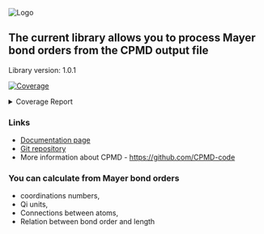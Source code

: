 ![Logo](https://pawelgoj.github.io/pyMayCoor/Logo-pyMayCoor.png)

## The current library allows you to process Mayer bond orders from the CPMD output file

Library version: 1.0.1

<!-- Pytest Coverage Comment:Begin -->
<a href="https://github.com/pawelgoj/pyMayCoor/blob/main/README.md"><img alt="Coverage" src="https://img.shields.io/badge/Coverage-92%25-brightgreen.svg" /></a><details><summary>Coverage Report </summary><table><tr><th>File</th><th>Stmts</th><th>Miss</th><th>Cover</th><th>Missing</th></tr><tbody><tr><td colspan="5"><b>main/BondOrderProcessing/bond_order_processing</b></td></tr><tr><td>&nbsp; &nbsp;<a href="https://github.com/pawelgoj/pyMayCoor/blob/main/main/BondOrderProcessing/bond_order_processing/calculations.py">calculations.py</a></td><td>344</td><td>11</td><td>97%</td><td><a href="https://github.com/pawelgoj/pyMayCoor/blob/main/main/BondOrderProcessing/bond_order_processing/calculations.py#L40">40</a>, <a href="https://github.com/pawelgoj/pyMayCoor/blob/main/main/BondOrderProcessing/bond_order_processing/calculations.py#L44">44</a>, <a href="https://github.com/pawelgoj/pyMayCoor/blob/main/main/BondOrderProcessing/bond_order_processing/calculations.py#L163">163</a>, <a href="https://github.com/pawelgoj/pyMayCoor/blob/main/main/BondOrderProcessing/bond_order_processing/calculations.py#L309">309</a>, <a href="https://github.com/pawelgoj/pyMayCoor/blob/main/main/BondOrderProcessing/bond_order_processing/calculations.py#L474">474</a>, <a href="https://github.com/pawelgoj/pyMayCoor/blob/main/main/BondOrderProcessing/bond_order_processing/calculations.py#L487">487</a>, <a href="https://github.com/pawelgoj/pyMayCoor/blob/main/main/BondOrderProcessing/bond_order_processing/calculations.py#L637">637</a>, <a href="https://github.com/pawelgoj/pyMayCoor/blob/main/main/BondOrderProcessing/bond_order_processing/calculations.py#L639-L640">639&ndash;640</a>, <a href="https://github.com/pawelgoj/pyMayCoor/blob/main/main/BondOrderProcessing/bond_order_processing/calculations.py#L677-L678">677&ndash;678</a></td></tr><tr><td>&nbsp; &nbsp;<a href="https://github.com/pawelgoj/pyMayCoor/blob/main/main/BondOrderProcessing/bond_order_processing/input_data.py">input_data.py</a></td><td>396</td><td>46</td><td>88%</td><td><a href="https://github.com/pawelgoj/pyMayCoor/blob/main/main/BondOrderProcessing/bond_order_processing/input_data.py#L82-L94">82&ndash;94</a>, <a href="https://github.com/pawelgoj/pyMayCoor/blob/main/main/BondOrderProcessing/bond_order_processing/input_data.py#L116-L149">116&ndash;149</a>, <a href="https://github.com/pawelgoj/pyMayCoor/blob/main/main/BondOrderProcessing/bond_order_processing/input_data.py#L179-L183">179&ndash;183</a>, <a href="https://github.com/pawelgoj/pyMayCoor/blob/main/main/BondOrderProcessing/bond_order_processing/input_data.py#L219">219</a>, <a href="https://github.com/pawelgoj/pyMayCoor/blob/main/main/BondOrderProcessing/bond_order_processing/input_data.py#L228-L232">228&ndash;232</a>, <a href="https://github.com/pawelgoj/pyMayCoor/blob/main/main/BondOrderProcessing/bond_order_processing/input_data.py#L285">285</a>, <a href="https://github.com/pawelgoj/pyMayCoor/blob/main/main/BondOrderProcessing/bond_order_processing/input_data.py#L298-L299">298&ndash;299</a>, <a href="https://github.com/pawelgoj/pyMayCoor/blob/main/main/BondOrderProcessing/bond_order_processing/input_data.py#L354-L358">354&ndash;358</a>, <a href="https://github.com/pawelgoj/pyMayCoor/blob/main/main/BondOrderProcessing/bond_order_processing/input_data.py#L402-L413">402&ndash;413</a>, <a href="https://github.com/pawelgoj/pyMayCoor/blob/main/main/BondOrderProcessing/bond_order_processing/input_data.py#L450-L451">450&ndash;451</a>, <a href="https://github.com/pawelgoj/pyMayCoor/blob/main/main/BondOrderProcessing/bond_order_processing/input_data.py#L457">457</a>, <a href="https://github.com/pawelgoj/pyMayCoor/blob/main/main/BondOrderProcessing/bond_order_processing/input_data.py#L471">471</a>, <a href="https://github.com/pawelgoj/pyMayCoor/blob/main/main/BondOrderProcessing/bond_order_processing/input_data.py#L478">478</a>, <a href="https://github.com/pawelgoj/pyMayCoor/blob/main/main/BondOrderProcessing/bond_order_processing/input_data.py#L635">635</a>, <a href="https://github.com/pawelgoj/pyMayCoor/blob/main/main/BondOrderProcessing/bond_order_processing/input_data.py#L642">642</a>, <a href="https://github.com/pawelgoj/pyMayCoor/blob/main/main/BondOrderProcessing/bond_order_processing/input_data.py#L680">680</a>, <a href="https://github.com/pawelgoj/pyMayCoor/blob/main/main/BondOrderProcessing/bond_order_processing/input_data.py#L705">705</a>, <a href="https://github.com/pawelgoj/pyMayCoor/blob/main/main/BondOrderProcessing/bond_order_processing/input_data.py#L728">728</a>, <a href="https://github.com/pawelgoj/pyMayCoor/blob/main/main/BondOrderProcessing/bond_order_processing/input_data.py#L777">777</a>, <a href="https://github.com/pawelgoj/pyMayCoor/blob/main/main/BondOrderProcessing/bond_order_processing/input_data.py#L887">887</a></td></tr><tr><td><b>TOTAL</b></td><td><b>740</b></td><td><b>57</b></td><td><b>92%</b></td><td>&nbsp;</td></tr></tbody></table></details>
<!-- Pytest Coverage Comment:End -->

### Links

- [Documentation page](https://pawelgoj.github.io/pyMayCoor/bond_order_processing)
- [Git repository](https://github.com/pawelgoj/pyMayCoor/tree/pypi/main/BondOrderProcessing)
- More information about CPMD - <https://github.com/CPMD-code>

### You can calculate from Mayer bond orders

- coordinations numbers,
- Qi units,
- Connections between atoms,
- Relation between bond order and length


